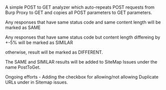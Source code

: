 A simple POST to GET analyzer which auto-repeats POST requests from Burp Proxy to GET and copies all POST parameters to GET parameters.

Any responses that have same status code and same content length will be marked as SAME 

Any responses that have same status code but content length differeing by +-5% will be marked as SIMILAR

otherwise, result will be marked as DIFFERENT.

The SAME and SIMILAR results will be added to SiteMap Issues under the name PostToGet.

Ongoing efforts - 
Adding the checkbox for allowing/not allowing Duplicate URLs under in Sitemap issues.
